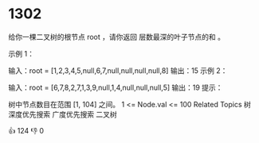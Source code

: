 # 1302 
给你一棵二叉树的根节点 root ，请你返回 层数最深的叶子节点的和 。

示例 1：



输入：root = [1,2,3,4,5,null,6,7,null,null,null,null,8]
输出：15
示例 2：

输入：root = [6,7,8,2,7,1,3,9,null,1,4,null,null,null,5]
输出：19
提示：

树中节点数目在范围 [1, 104] 之间。
1 <= Node.val <= 100
Related Topics
树
深度优先搜索
广度优先搜索
二叉树

👍 124
👎 0
